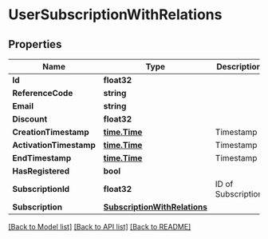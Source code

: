 # UserSubscriptionWithRelations

## Properties

Name | Type | Description | Notes
------------ | ------------- | ------------- | -------------
**Id** | **float32** |  | [optional] 
**ReferenceCode** | **string** |  | 
**Email** | **string** |  | [optional] 
**Discount** | **float32** |  | 
**CreationTimestamp** | [**time.Time**](time.Time.md) | Timestamp | 
**ActivationTimestamp** | [**time.Time**](time.Time.md) | Timestamp | [optional] 
**EndTimestamp** | [**time.Time**](time.Time.md) | Timestamp | [optional] 
**HasRegistered** | **bool** |  | 
**SubscriptionId** | **float32** | ID of Subscription | 
**Subscription** | [**SubscriptionWithRelations**](SubscriptionWithRelations.md) |  | [optional] 

[[Back to Model list]](../README.md#documentation-for-models) [[Back to API list]](../README.md#documentation-for-api-endpoints) [[Back to README]](../README.md)


